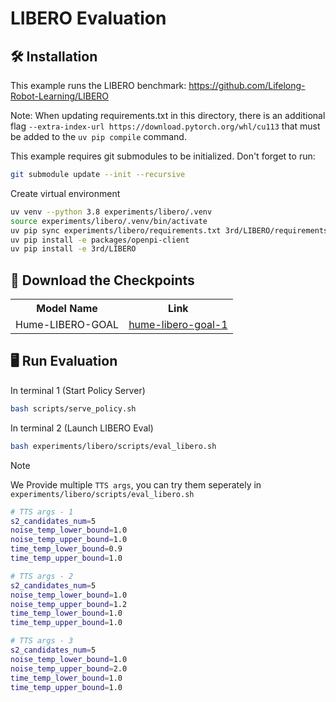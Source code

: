 # LIBERO Evaluation
## 🛠️ Installation
This example runs the LIBERO benchmark: https://github.com/Lifelong-Robot-Learning/LIBERO

Note: When updating requirements.txt in this directory, there is an additional flag `--extra-index-url https://download.pytorch.org/whl/cu113` that must be added to the `uv pip compile` command.

This example requires git submodules to be initialized. Don't forget to run:

```bash
git submodule update --init --recursive
```

Create virtual environment

```bash
uv venv --python 3.8 experiments/libero/.venv
source experiments/libero/.venv/bin/activate
uv pip sync experiments/libero/requirements.txt 3rd/LIBERO/requirements.txt --extra-index-url https://download.pytorch.org/whl/cu113 --index-strategy=unsafe-best-match
uv pip install -e packages/openpi-client
uv pip install -e 3rd/LIBERO
```

## 🛝  Download the Checkpoints
<table>
  <tr>
    <th>Model Name</th>
    <th>Link</th>
  </tr>
  <tr>
    <td>Hume-LIBERO-GOAL</td>
    <td><a href="https://huggingface.co/Hume-vla/Libero-Goal-1">hume-libero-goal-1</a></td>
  </tr>
</table>

## 🖥️  Run Evaluation

In terminal 1 (Start Policy Server)

```bash
bash scripts/serve_policy.sh
```

In terminal 2 (Launch LIBERO Eval)

```bash
bash experiments/libero/scripts/eval_libero.sh
```


> [!NOTE]
> We Provide multiple `TTS args`, you can try them seperately in `experiments/libero/scripts/eval_libero.sh`
> ```bash
> # TTS args - 1
> s2_candidates_num=5
> noise_temp_lower_bound=1.0
> noise_temp_upper_bound=1.0
> time_temp_lower_bound=0.9
> time_temp_upper_bound=1.0
> 
> # TTS args - 2
> s2_candidates_num=5
> noise_temp_lower_bound=1.0
> noise_temp_upper_bound=1.2
> time_temp_lower_bound=1.0
> time_temp_upper_bound=1.0
> 
> # TTS args - 3
> s2_candidates_num=5
> noise_temp_lower_bound=1.0
> noise_temp_upper_bound=2.0
> time_temp_lower_bound=1.0
> time_temp_upper_bound=1.0
> ```